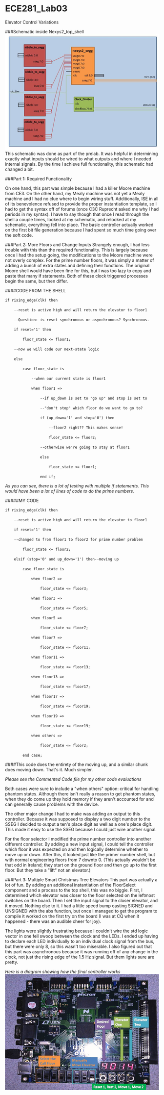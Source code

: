 ECE281_Lab03
============

Elevator Control Variations

###Schematic inside Nexys2_top_shell
![alt text](https://github.com/byarbrough/ECE281_Lab03/blob/master/Inside_top_shell.jpg?raw=true "Inner Schematic")
This schematic was done as part of the prelab. It was helpful in determining exactly what inputs should be wired to what outputs and where I needed internal signals. By the time I achieve full functionality, this schematic had changed a bit.

###Part 1: Required Functionality

On one hand, this part was simple because I had a killer Moore machine from CE3. On the other hand, my Mealy machine was not yet a Mealy machine and I had no clue where to begin wiring stuff. Additionally, ISE in all of its benevolence refused to provide the proper instantiation template, so I had to get the syntax off of forums (once C3C Ruprecht asked me why I had periods in my syntax). I have to say though that once I read through the shell a couple times, looked at my schematic, and relooked at my schematic, everything fell into place. The basic controller actually worked on the first bit file generation because I had spent so much time going over the soft code.

###Part 2: More Floors and Change Inputs
Strangely enough, I had less trouble with this than the required functionality. This is largely because once I had the setup going, the modifications to the Moore machine were not overly complex. For the prime number floors, it was simply a matter of adding a bunch of extra states and defining their functions. The original Moore shell would have been fine for this, but I was too lazy to copy and paste that many if statements. Both of these clock triggered processes begin the same, but then differ.

####CODE FROM THE SHELL


	if rising_edge(clk) then

		--reset is active high and will return the elevator to floor1
		
		--Question: is reset synchronous or asynchronous? Synchronous.
		
		if reset='1' then
		
			floor_state <= floor1;
			
		--now we will code our next-state logic
		
		else
		
			case floor_state is
			
				--when our current state is floor1
				
				when floor1 =>
				
					--if up_down is set to "go up" and stop is set to
					
					--"don't stop" which floor do we want to go to?
					
					if (up_down='1' and stop='0') then 
					
						--floor2 right?? This makes sense!
						
						floor_state <= floor2;
						
					--otherwise we're going to stay at floor1
					
					else
					
						floor_state <= floor1;
						
					end if;

_As you can see, there is a lot of testing with multiple if statements. This would have been a lot of lines of code to do the prime numbers._

#####MY CODE


	if rising_edge(clk) then
	
		--reset is active high and will return the elevator to floor1
		
		if reset='1' then
		
		--changed to from floor1 to floor2 for prime number problem
		
			floor_state <= floor2;
			
		elsif (stop='0' and up_down='1') then--moving up
		
			case floor_state is
			
				when floor2 =>
				
					floor_state <= floor3;
					
				when floor3 =>
				
					floor_state <= floor5;
					
				when floor5 =>
				
					floor_state <= floor7;
					
				when floor7 =>
				
					floor_state <= floor11;
					
				when floor11 =>
				
					floor_state <= floor13;
					
				when floor13 =>
				
					floor_state <= floor17;
					
				when floor17 =>
				
					floor_state <= floor19;
					
				when floor19 =>
				
					floor_state <= floor19;
					
				when others =>
				
					floor_state <= floor2;
					
			end case;
			
####This code does the entirety of the moving up, and a similar chunk does moving down. That's it. Much simpler.

_Please see the Commented Code file for my other code evaluations_

Both cases were sure to include a "when others" option: critical for handling phantom states. Although there isn't really a reason to get phantom states, when they do come up they hold memory if they aren't accounted for and can generally cause problems with the device.

The other major change I had to make was adding an output to this controller. Because it was supposed to display a two digit number to the SSEG I decided to output a ten's place digit as well as a one's place digit. This made it easy to use the SSEG because I could just wire another signal.

For the floor selector I modified the prime number controller into another different controller. By adding a new input signal, I could tell the controller which floor it was expected on and then logically determine whether to move up or down. After this, it looked just like the primer number shell, but with normal engineering floors from 7 downto 0. (This actually wouldn't be that odd in Ireland; they start on the ground floor and then go up to the first floor. But they take a "lift" not an elevator.)

###Part 3: Multiple Smart Christmas Tree Elevators
This part was actually a lot of fun. By adding an additional instantiation of the FloorSelect component and a process to the top shell, this was no biggie. First, I determined which elevator was closer to the floor selected on the leftmost switches on the board. Then I set the input signal to the closer elevator, and it moved. Nothing else to it. I had a little speed bump casting SIGNED and UNSIGNED with the abs function, but once I managed to get the program to compile it worked on the first try on the board (I was at CQ when it happened - there was an audible cheer for joy).

The lights were slightly frustrating because I couldn't wire the std logic vector in one fell swoop between the clock and the LEDs. I ended up having to declare each LED individually to an individual clock signal from the bus, but there were only 8, so this wasn't too miserable. I also figured out that this part was asynchronous because it was running off of any change in the clock, not just the rising edge of the 1.5 Hz signal. But them lights sure are pretty.

_Here is a diagram showing how the final controller works_
![alt text](https://github.com/byarbrough/ECE281_Lab03/blob/master/BoardControls.jpg?raw=true "BoardControls.jpg")
